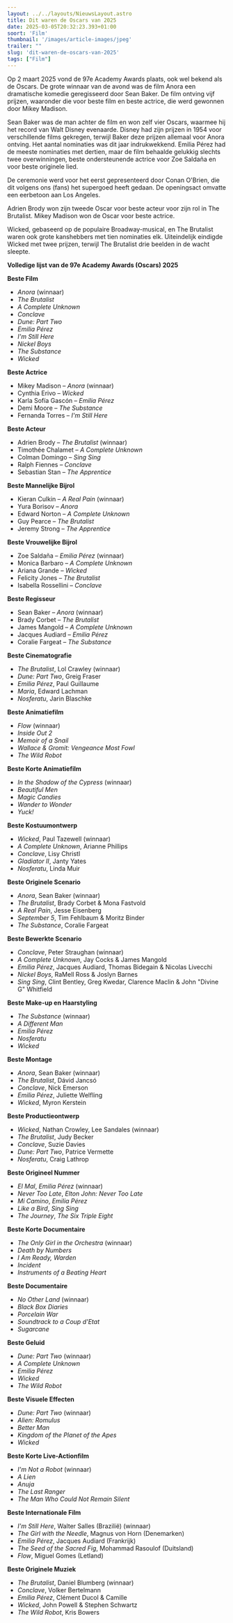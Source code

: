 ```yaml
---
layout: ../../layouts/NieuwsLayout.astro
title: Dit waren de Oscars van 2025
date: 2025-03-05T20:32:23.393+01:00
soort: 'Film'
thumbnail: '/images/article-images/jpeg'
trailer: ""
slug: 'dit-waren-de-oscars-van-2025'
tags: ["Film"]
---
```


Op 2 maart 2025 vond de 97e Academy Awards plaats, ook wel bekend als de Oscars.
De grote winnaar van de avond was de film Anora een dramatische komedie
geregisseerd door Sean Baker. De film ontving vijf prijzen, waaronder die voor
beste film en beste actrice, die werd gewonnen door Mikey Madison.

Sean Baker was de man achter de film en won zelf vier Oscars, waarmee hij het
record van Walt Disney evenaarde. Disney had zijn prijzen in 1954 voor
verschillende films gekregen, terwijl Baker deze prijzen allemaal voor Anora
ontving. Het aantal nominaties was dit jaar indrukwekkend. Emilia Pérez had de
meeste nominaties met dertien, maar de film behaalde gelukkig slechts twee
overwinningen, beste ondersteunende actrice voor Zoe Saldaña en voor beste
originele lied.

De ceremonie werd voor het eerst gepresenteerd door Conan O'Brien, die dit
volgens ons (fans) het supergoed heeft gedaan. De openingsact omvatte een
eerbetoon aan Los Angeles.

Adrien Brody won zijn tweede Oscar voor beste acteur voor zijn rol in The
Brutalist. Mikey Madison won de Oscar voor beste actrice.

Wicked, gebaseerd op de populaire Broadway-musical, en The Brutalist waren ook
grote kanshebbers met tien nominaties elk. Uiteindelijk eindigde Wicked met twee
prijzen, terwijl The Brutalist drie beelden in de wacht sleepte.

**Volledige lijst van de 97e Academy Awards (Oscars) 2025**

**Beste Film**
- *Anora* (winnaar)
- *The Brutalist*
- *A Complete Unknown*
- *Conclave*
- *Dune: Part Two*
- *Emilia Pérez*
- *I'm Still Here*
- *Nickel Boys*
- *The Substance*
- *Wicked*

**Beste Actrice**
- Mikey Madison – *Anora* (winnaar)
- Cynthia Erivo – *Wicked*
- Karla Sofía Gascón – *Emilia Pérez*
- Demi Moore – *The Substance*
- Fernanda Torres – *I'm Still Here*

**Beste Acteur**
- Adrien Brody – *The Brutalist* (winnaar)
- Timothée Chalamet – *A Complete Unknown*
- Colman Domingo – *Sing Sing*
- Ralph Fiennes – *Conclave*
- Sebastian Stan – *The Apprentice*

**Beste Mannelijke Bijrol**
- Kieran Culkin – *A Real Pain* (winnaar)
- Yura Borisov – *Anora*
- Edward Norton – *A Complete Unknown*
- Guy Pearce – *The Brutalist*
- Jeremy Strong – *The Apprentice*

**Beste Vrouwelijke Bijrol**
- Zoe Saldaña – *Emilia Pérez* (winnaar)
- Monica Barbaro – *A Complete Unknown*
- Ariana Grande – *Wicked*
- Felicity Jones – *The Brutalist*
- Isabella Rossellini – *Conclave*

**Beste Regisseur**
- Sean Baker – *Anora* (winnaar)
- Brady Corbet – *The Brutalist*
- James Mangold – *A Complete Unknown*
- Jacques Audiard – *Emilia Pérez*
- Coralie Fargeat – *The Substance*

**Beste Cinematografie**
- *The Brutalist*, Lol Crawley (winnaar)
- *Dune: Part Two*, Greig Fraser
- *Emilia Pérez*, Paul Guillaume
- *Maria*, Edward Lachman
- *Nosferatu*, Jarin Blaschke

**Beste Animatiefilm**
- *Flow* (winnaar)
- *Inside Out 2*
- *Memoir of a Snail*
- *Wallace & Gromit: Vengeance Most Fowl*
- *The Wild Robot*

**Beste Korte Animatiefilm**
- *In the Shadow of the Cypress* (winnaar)
- *Beautiful Men*
- *Magic Candies*
- *Wander to Wonder*
- *Yuck!*

**Beste Kostuumontwerp**
- *Wicked*, Paul Tazewell (winnaar)
- *A Complete Unknown*, Arianne Phillips
- *Conclave*, Lisy Christl
- *Gladiator II*, Janty Yates
- *Nosferatu*, Linda Muir

**Beste Originele Scenario**
- *Anora*, Sean Baker (winnaar)
- *The Brutalist*, Brady Corbet & Mona Fastvold
- *A Real Pain*, Jesse Eisenberg
- *September 5*, Tim Fehlbaum & Moritz Binder
- *The Substance*, Coralie Fargeat

**Beste Bewerkte Scenario**
- *Conclave*, Peter Straughan (winnaar)
- *A Complete Unknown*, Jay Cocks & James Mangold
- *Emilia Pérez*, Jacques Audiard, Thomas Bidegain & Nicolas Livecchi
- *Nickel Boys*, RaMell Ross & Joslyn Barnes
- *Sing Sing*, Clint Bentley, Greg Kwedar, Clarence Maclin & John "Divine G" Whitfield

**Beste Make-up en Haarstyling**
- *The Substance* (winnaar)
- *A Different Man*
- *Emilia Pérez*
- *Nosferatu*
- *Wicked*

**Beste Montage**
- *Anora*, Sean Baker (winnaar)
- *The Brutalist*, Dávid Jancsó
- *Conclave*, Nick Emerson
- *Emilia Pérez*, Juliette Welfling
- *Wicked*, Myron Kerstein

**Beste Productieontwerp**
- *Wicked*, Nathan Crowley, Lee Sandales (winnaar)
- *The Brutalist*, Judy Becker
- *Conclave*, Suzie Davies
- *Dune: Part Two*, Patrice Vermette
- *Nosferatu*, Craig Lathrop

**Beste Origineel Nummer**
- *El Mal*, *Emilia Pérez* (winnaar)
- *Never Too Late*, *Elton John: Never Too Late*
- *Mi Camino*, *Emilia Pérez*
- *Like a Bird*, *Sing Sing*
- *The Journey*, *The Six Triple Eight*

**Beste Korte Documentaire**
- *The Only Girl in the Orchestra* (winnaar)
- *Death by Numbers*
- *I Am Ready, Warden*
- *Incident*
- *Instruments of a Beating Heart*

**Beste Documentaire**
- *No Other Land* (winnaar)
- *Black Box Diaries*
- *Porcelain War*
- *Soundtrack to a Coup d'Etat*
- *Sugarcane*

**Beste Geluid**
- *Dune: Part Two* (winnaar)
- *A Complete Unknown*
- *Emilia Pérez*
- *Wicked*
- *The Wild Robot*

**Beste Visuele Effecten**
- *Dune: Part Two* (winnaar)
- *Alien: Romulus*
- *Better Man*
- *Kingdom of the Planet of the Apes*
- *Wicked*

**Beste Korte Live-Actionfilm**
- *I'm Not a Robot* (winnaar)
- *A Lien*
- *Anuja*
- *The Last Ranger*
- *The Man Who Could Not Remain Silent*

**Beste Internationale Film**
- *I'm Still Here*, Walter Salles (Brazilië) (winnaar)
- *The Girl with the Needle*, Magnus von Horn (Denemarken)
- *Emilia Pérez*, Jacques Audiard (Frankrijk)
- *The Seed of the Sacred Fig*, Mohammad Rasoulof (Duitsland)
- *Flow*, Miguel Gomes (Letland)

**Beste Originele Muziek**
- *The Brutalist*, Daniel Blumberg (winnaar)
- *Conclave*, Volker Bertelmann
- *Emilia Pérez*, Clément Ducol & Camille
- *Wicked*, John Powell & Stephen Schwartz
- *The Wild Robot*, Kris Bowers

